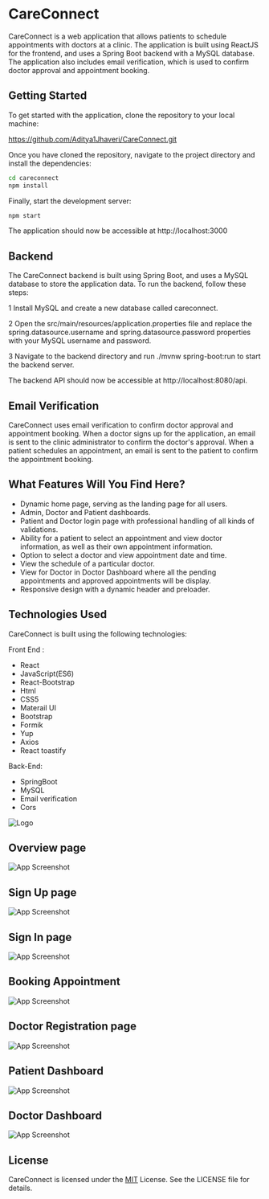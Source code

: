
# CareConnect

CareConnect is a web application that allows patients to schedule appointments with doctors at a clinic. The application is built using ReactJS for the frontend, and uses a Spring Boot backend with a MySQL database. The application also includes email verification, which is used to confirm doctor approval and appointment booking.


## Getting Started
To get started with the application, clone the repository to your local machine:

https://github.com/Aditya1Jhaveri/CareConnect.git

Once you have cloned the repository, navigate to the project directory and install the dependencies:
```bash
cd careconnect
npm install
```

Finally, start the development server:
```bash
npm start
```

The application should now be accessible at http://localhost:3000
## Backend
The CareConnect backend is built using Spring Boot, and uses a MySQL database to store the application data. To run the backend, follow these steps:

1 Install MySQL and create a new database called careconnect.

2 Open the src/main/resources/application.properties file and replace the spring.datasource.username and spring.datasource.password properties with your MySQL username and password.

3 Navigate to the backend directory and run ./mvnw spring-boot:run to start the backend server.

The backend API should now be accessible at http://localhost:8080/api.
## Email Verification

CareConnect uses email verification to confirm doctor approval and appointment booking. When a doctor signs up for the application, an email is sent to the clinic administrator to confirm the doctor's approval. When a patient schedules an appointment, an email is sent to the patient to confirm the appointment booking.
## What Features Will You Find Here?

- Dynamic home page, serving as the landing page for all users.
- Admin, Doctor and Patient dashboards.
- Patient and Doctor login page with professional handling of all kinds of validations.
- Ability for a patient to select an appointment and view doctor information, as well as their own appointment information.
- Option to select a doctor and view appointment date and time.
- View the schedule of a particular doctor.
- View for Doctor in Doctor Dashboard where all the pending appointments and approved appointments will be display.
- Responsive design with a dynamic header and preloader.



## Technologies Used
CareConnect is built using the following technologies:

Front End :
- React
- JavaScript(ES6)
- React-Bootstrap
- Html
- CSS5
- Materail UI 
- Bootstrap
- Formik
- Yup
- Axios
- React toastify

Back-End:

- SpringBoot
- MySQL
- Email verification
- Cors


![Logo](https://dev-to-uploads.s3.amazonaws.com/uploads/articles/th5xamgrr6se0x5ro4g6.png)


## Overview page
![App Screenshot](https://via.placeholder.com/468x300?text=App+Screenshot+Here)

## Sign Up page
![App Screenshot](https://via.placeholder.com/468x300?text=App+Screenshot+Here)

## Sign In page
![App Screenshot](https://via.placeholder.com/468x300?text=App+Screenshot+Here)

## Booking Appointment 
![App Screenshot](https://via.placeholder.com/468x300?text=App+Screenshot+Here)

## Doctor Registration page
![App Screenshot](https://via.placeholder.com/468x300?text=App+Screenshot+Here)

## Patient Dashboard 
![App Screenshot](https://via.placeholder.com/468x300?text=App+Screenshot+Here)

## Doctor Dashboard
![App Screenshot](https://via.placeholder.com/468x300?text=App+Screenshot+Here)



## License
CareConnect is licensed under the [MIT](https://choosealicense.com/licenses/mit/) License. See the LICENSE file for details.



